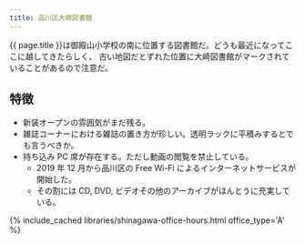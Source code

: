 ```yaml
---
title: 品川区大崎図書館
---
```


{{ page.title }}は御殿山小学校の南に位置する図書館だ。どうも最近になってここに越してきたらしく、
古い地図だとずれた位置に大崎図書館がマークされていることがあるので注意だ。

## 特徴

* 新装オープンの雰囲気がまだ残る。
* 雑誌コーナーにおける雑誌の置き方が珍しい。透明ラックに平積みするとでも言うべきか。
* 持ち込み PC 席が存在する。ただし動画の閲覧を禁止している。
  * 2019 年 12 月から品川区の Free Wi-Fi によるインターネットサービスが開始した。
  * その割には CD, DVD, ビデオその他のアーカイブがほんとうに充実している。

{% include_cached libraries/shinagawa-office-hours.html office_type='A' %}
